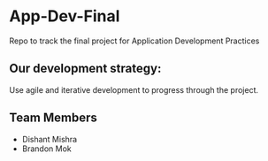 # App-Dev-Final
Repo to track the final project for Application Development Practices

## Our development strategy:
Use agile and iterative development to progress through the project.

## Team Members
+ Dishant Mishra
+ Brandon Mok
